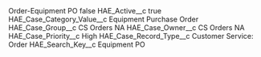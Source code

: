 <?xml version="1.0" encoding="UTF-8"?>
<CustomMetadata xmlns="http://soap.sforce.com/2006/04/metadata" xmlns:xsi="http://www.w3.org/2001/XMLSchema-instance" xmlns:xsd="http://www.w3.org/2001/XMLSchema">
    <label>Order-Equipment PO</label>
    <protected>false</protected>
    <values>
        <field>HAE_Active__c</field>
        <value xsi:type="xsd:boolean">true</value>
    </values>
    <values>
        <field>HAE_Case_Category_Value__c</field>
        <value xsi:type="xsd:string">Equipment Purchase Order</value>
    </values>
    <values>
        <field>HAE_Case_Group__c</field>
        <value xsi:type="xsd:string">CS Orders NA</value>
    </values>
    <values>
        <field>HAE_Case_Owner__c</field>
        <value xsi:type="xsd:string">CS Orders NA</value>
    </values>
    <values>
        <field>HAE_Case_Priority__c</field>
        <value xsi:type="xsd:string">High</value>
    </values>
    <values>
        <field>HAE_Case_Record_Type__c</field>
        <value xsi:type="xsd:string">Customer Service: Order</value>
    </values>
    <values>
        <field>HAE_Search_Key__c</field>
        <value xsi:type="xsd:string">Equipment PO</value>
    </values>
</CustomMetadata>
